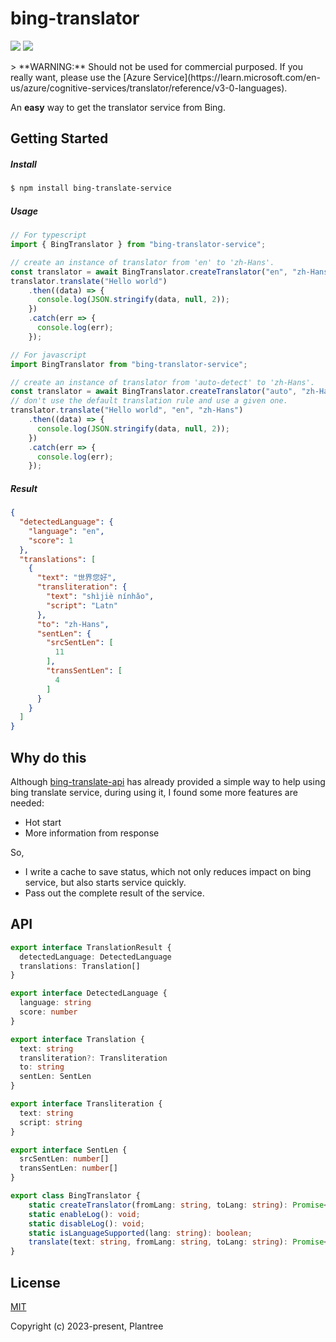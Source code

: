 # bing-translator

<p align="left">
<a href="https://opensource.org/licenses/MIT"><img src="https://img.shields.io/badge/License-MIT-green.svg"></a>
<a href="https://npmcharts.com/compare/bing-translate-service?minimal=true"><img src="https://img.shields.io/npm/dm/bing-translator-service.svg"></a>
</p>
> **WARNING:** Should not be used for commercial purposed. If you really want, please use the [Azure Service](https://learn.microsoft.com/en-us/azure/cognitive-services/translator/reference/v3-0-languages). 

An **easy** way to get the translator service from Bing.

## Getting Started

##### Install

```bash
$ npm install bing-translate-service
```

##### Usage

```javascript
// For typescript
import { BingTranslator } from "bing-translator-service";

// create an instance of translator from 'en' to 'zh-Hans'. 
const translator = await BingTranslator.createTranslator("en", "zh-Hans");
translator.translate("Hello world")
    .then((data) => {
      console.log(JSON.stringify(data, null, 2));
    })
    .catch(err => {
      console.log(err);
    });

// For javascript
import BingTranslator from "bing-translator-service";

// create an instance of translator from 'auto-detect' to 'zh-Hans'. 
const translator = await BingTranslator.createTranslator("auto", "zh-Hans");
// don't use the default translation rule and use a given one.
translator.translate("Hello world", "en", "zh-Hans")
    .then((data) => {
      console.log(JSON.stringify(data, null, 2));
    })
    .catch(err => {
      console.log(err);
    });
```

##### Result

```json
{
  "detectedLanguage": {
    "language": "en",
    "score": 1
  },
  "translations": [
    {
      "text": "世界您好",
      "transliteration": {
        "text": "shìjiè nínhǎo",
        "script": "Latn"
      },
      "to": "zh-Hans",
      "sentLen": {
        "srcSentLen": [
          11
        ],
        "transSentLen": [
          4
        ]
      }
    }
  ]
}
```

## Why do this

Although [bing-translate-api](https://github.com/plainheart/bing-translate-api/tree/master) has already provided a simple way to help using bing translate service, during using it, I found some more features are needed:

- Hot start
- More information from response

So,

- I write a cache to save status, which not only reduces impact on bing service, but also starts service quickly.
- Pass out the complete result of the service.

## API

```typescript
export interface TranslationResult {
  detectedLanguage: DetectedLanguage
  translations: Translation[]
}

export interface DetectedLanguage {
  language: string
  score: number
}

export interface Translation {
  text: string
  transliteration?: Transliteration
  to: string
  sentLen: SentLen
}

export interface Transliteration {
  text: string
  script: string
}

export interface SentLen {
  srcSentLen: number[]
  transSentLen: number[]
}

export class BingTranslator {
    static createTranslator(fromLang: string, toLang: string): Promise<BingTranslator>;
    static enableLog(): void;
    static disableLog(): void;
    static isLanguageSupported(lang: string): boolean;
    translate(text: string, fromLang: string, toLang: string): Promise<TranslationResult>;
}
```

## License 

[MIT](https://opensource.org/license/mit/)

Copyright (c) 2023-present, Plantree

